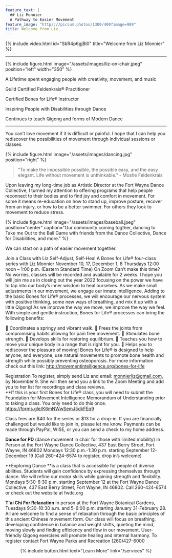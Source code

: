 ```yaml
---
feature_text: |
  ## Liz Monnier
  A Pathway to Easier Movement
feature_image: "https://picsum.photos/1300/400?image=989"
title: Welcome from Liz
---
```


{% include video.html id="SbR4p6gjBl0" title="Welcome from Liz Monnier" %}

<hr/>

{% include figure.html image="/assets/images/liz-on-chair.jpeg" position="left" width="350" %}

A Lifetime spent engaging people with creativity, movement, and music

Guild Certified Feldenkrais® Practitioner

Certified Bones for Life® Instructor

Inspiring People with Disabilities through Dance

Continues to teach Qigong and forms of Modern Dance

<hr/>


You can’t love movement if it is difficult or painful. I hope that I can help you
rediscover the possibilities of movement through individual sessions or classes.

{% include figure.html image="/assets/images/dancing.jpg" position="right" %}

> “To make the impossible possible, the possible easy, and the easy elegant. Life
without movement is unthinkable.” - Moshe Feldenkrais

Upon leaving my long-time job as Artistic Director at the Fort Wayne Dance
Collective, I turned my attention to offering programs that help people reconnect to
their bodies and to find joy and comfort in movement. For some it means re-education on how to stand up, improve posture, recover from an injury, or how to
be a better swimmer. For others they look to movement to reduce stress.

{% include figure.html image="/assets/images/baseball.jpeg" position="center" caption="Our community coming togther, dancing to Take me Out to the Ball Game with friends from the Dance Collective, Dance for Disabilities, and more." %}

We can start on a path of easier movement together.

Join a Class with Liz 
Self-Adjust, Self-Heal
A Bones for Life® four-class series with Liz Monnier
November 10, 17, December 1, 8
Thursdays 12:00 noon – 1:00 p.m. (Eastern Standard Time) On Zoom
Can’t make this time? No worries, classes will be recorded and available for 2 weeks.
I hope you will join me as in closing out the year 2022 focusing on the power we have to tap into our body’s inner wisdom to heal ourselves. As we make small adjustments in our movement, we engage our innate intelligence. Adding to the basic Bones for Life® processes, we will encourage our nervous system with positive thinking, some new ways of breathing,  and mix it up with a little Qigong! As we improve the way we move, we improve the way we feel. 
With simple and gentle instruction, Bones for Life® processes can bring the following benefits: 

	Coordinates a springy and vibrant walk.
	Frees the joints from compromising habits allowing for pain free movement.
	Stimulates bone strength. 
	Develops skills for restoring equilibrium. 
	Teaches you how to move your unique body in a range that is right for you. 
	Helps you to rediscover the pleasure of moving! 
Bones for Life® is designed to help anyone, and everyone, use natural movements to promote bone health and strength while possibly preventing osteoporosis. For more information check out this link: http://movementintelligence.org/bones-for-life

Registration
To register, simply send Liz and email: monnierliz@gmail.com, by November 9. She will then send you a link to the Zoom Meeting and add you to her list for recordings and class reviews.  
**If this is your first Bones for Life® class, you will need to submit the Foundation for Movement Intelligence Memorandum of Understanding prior to taking a class. You only need to do this once. 
https://forms.gle/K6mNWwSemJ5dkFEq9

Class fees are $40 for the series or $13 for a drop-in. If you are financially challenged but would like to join in, please let me know. 
Payments can be made through PayPal, WISE, or you can send a check to my home address.

**Dance for PD** (dance movement in chair for those with limited mobility) 
In Person at the Fort Wayne Dance Collective, 437 East Berry Street, Fort Wayne, IN 46802
Mondays 12:30 p.m.-1:30 p.m.  starting September 12-December 19 (Call 260-424-6574 to register, drop in’s welcome)

**Exploring Dance **is a class that is accessible for people of diverse abilities. Students will gain confidence by expressing themselves through dance. We will refine our motor skills while gaining strength and flexibility. Mondays 5:30-6:30 p.m. starting September 12 at the Fort Wayne Dance Collective, 437 East Berry Street, Fort Wayne, IN 46802. Call 260-424-6574 or check out the website at fwdc.org

**T'ai Chi For Relaxation** 
In person at the Fort Wayne Botanical Gardens, Tuesdays 9:30-10:30 a.m. and 5-6:00 p.m. starting January 31-February 28. 
All are welcome to find a sense of relaxation through the basic principles of this ancient Chinese movement form.  Our class will focus on breathing, developing confidence in balance and weight shifts, quieting the mind, moving slowly and finding efficiency and flow in our movement. User-friendly Qigong exercises will promote healing and internal harmony. To register contact Fort Wayne Parks and Recreation (260)427-6000

<p style="text-align: center;">{% include button.html text="Learn More" link="/services" %}</p>
